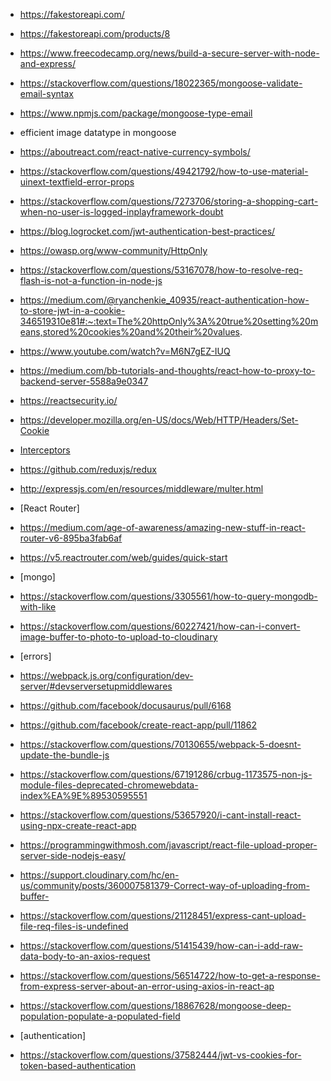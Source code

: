 - https://fakestoreapi.com/
- https://fakestoreapi.com/products/8
- https://www.freecodecamp.org/news/build-a-secure-server-with-node-and-express/
- https://stackoverflow.com/questions/18022365/mongoose-validate-email-syntax
- https://www.npmjs.com/package/mongoose-type-email
- efficient image datatype in mongoose
- https://aboutreact.com/react-native-currency-symbols/
- https://stackoverflow.com/questions/49421792/how-to-use-material-uinext-textfield-error-props
- https://stackoverflow.com/questions/7273706/storing-a-shopping-cart-when-no-user-is-logged-inplayframework-doubt
- https://blog.logrocket.com/jwt-authentication-best-practices/
- https://owasp.org/www-community/HttpOnly
- https://stackoverflow.com/questions/53167078/how-to-resolve-req-flash-is-not-a-function-in-node-js
- https://medium.com/@ryanchenkie_40935/react-authentication-how-to-store-jwt-in-a-cookie-346519310e81#:~:text=The%20httpOnly%3A%20true%20setting%20means,stored%20cookies%20and%20their%20values.
- https://www.youtube.com/watch?v=M6N7gEZ-IUQ
- https://medium.com/bb-tutorials-and-thoughts/react-how-to-proxy-to-backend-server-5588a9e0347
- https://reactsecurity.io/
- https://developer.mozilla.org/en-US/docs/Web/HTTP/Headers/Set-Cookie
- [Interceptors](https://axios-http.com/docs/interceptors)
- https://github.com/reduxjs/redux

- http://expressjs.com/en/resources/middleware/multer.html

- [React Router]
- https://medium.com/age-of-awareness/amazing-new-stuff-in-react-router-v6-895ba3fab6af
- https://v5.reactrouter.com/web/guides/quick-start


- [mongo]
- https://stackoverflow.com/questions/3305561/how-to-query-mongodb-with-like
- https://stackoverflow.com/questions/60227421/how-can-i-convert-image-buffer-to-photo-to-upload-to-cloudinary

- [errors]
- https://webpack.js.org/configuration/dev-server/#devserversetupmiddlewares
- https://github.com/facebook/docusaurus/pull/6168
- https://github.com/facebook/create-react-app/pull/11862
- https://stackoverflow.com/questions/70130655/webpack-5-doesnt-update-the-bundle-js
- https://stackoverflow.com/questions/67191286/crbug-1173575-non-js-module-files-deprecated-chromewebdata-index%EA%9E%89530595551
- https://stackoverflow.com/questions/53657920/i-cant-install-react-using-npx-create-react-app
- https://programmingwithmosh.com/javascript/react-file-upload-proper-server-side-nodejs-easy/
- https://support.cloudinary.com/hc/en-us/community/posts/360007581379-Correct-way-of-uploading-from-buffer-
- https://stackoverflow.com/questions/21128451/express-cant-upload-file-req-files-is-undefined
- https://stackoverflow.com/questions/51415439/how-can-i-add-raw-data-body-to-an-axios-request
- https://stackoverflow.com/questions/56514722/how-to-get-a-response-from-express-server-about-an-error-using-axios-in-react-ap
- https://stackoverflow.com/questions/18867628/mongoose-deep-population-populate-a-populated-field

- [authentication]
- https://stackoverflow.com/questions/37582444/jwt-vs-cookies-for-token-based-authentication